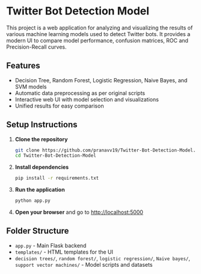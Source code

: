 # Twitter Bot Detection Model

This project is a web application for analyzing and visualizing the results of various machine learning models used to detect Twitter bots. It provides a modern UI to compare model performance, confusion matrices, ROC and Precision-Recall curves.

## Features
- Decision Tree, Random Forest, Logistic Regression, Naive Bayes, and SVM models
- Automatic data preprocessing as per original scripts
- Interactive web UI with model selection and visualizations
- Unified results for easy comparison

## Setup Instructions

1. **Clone the repository**
   ```bash
   git clone https://github.com/pranavv19/Twitter-Bot-Detection-Model.git
   cd Twitter-Bot-Detection-Model
   ```

2. **Install dependencies**
   ```bash
   pip install -r requirements.txt
   ```

3. **Run the application**
   ```bash
   python app.py
   ```

4. **Open your browser** and go to [http://localhost:5000](http://localhost:5000)

## Folder Structure
- `app.py` - Main Flask backend
- `templates/` - HTML templates for the UI
- `decision trees/`, `random forest/`, `logistic regression/`, `Naive bayes/`, `support vector machines/` - Model scripts and datasets
